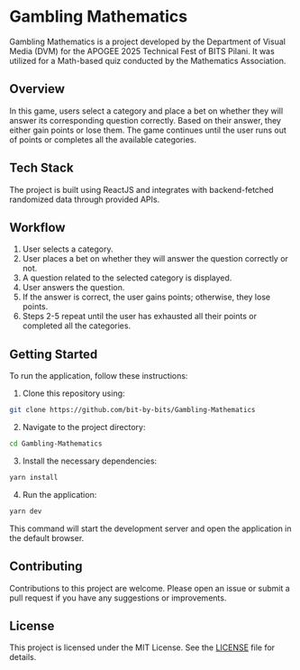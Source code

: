 # Gambling Mathematics

Gambling Mathematics is a project developed by the Department of Visual Media (DVM) for the APOGEE 2025 Technical Fest of BITS Pilani. It was utilized for a Math-based quiz conducted by the Mathematics Association.

## Overview

In this game, users select a category and place a bet on whether they will answer its corresponding question correctly. Based on their answer, they either gain points or lose them. The game continues until the user runs out of points or completes all the available categories.

## Tech Stack

The project is built using ReactJS and integrates with backend-fetched randomized data through provided APIs.

## Workflow

1. User selects a category.
2. User places a bet on whether they will answer the question correctly or not.
3. A question related to the selected category is displayed.
4. User answers the question.
5. If the answer is correct, the user gains points; otherwise, they lose points.
6. Steps 2-5 repeat until the user has exhausted all their points or completed all the categories.

## Getting Started

To run the application, follow these instructions:

1. Clone this repository using:

```bash
git clone https://github.com/bit-by-bits/Gambling-Mathematics
```

2. Navigate to the project directory:

```bash
cd Gambling-Mathematics
```

3. Install the necessary dependencies:

```bash
yarn install
```

4. Run the application:

```bash
yarn dev
```

This command will start the development server and open the application in the default browser.

## Contributing

Contributions to this project are welcome. Please open an issue or submit a pull request if you have any suggestions or improvements.

## License

This project is licensed under the MIT License. See the [LICENSE](LICENSE) file for details.
